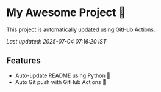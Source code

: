 # My Awesome Project 🚀

This project is automatically updated using GitHub Actions.

_Last updated: 2025-07-04 07:16:20 IST_

## Features
- Auto-update README using Python 🐍
- Auto Git push with GitHub Actions 🤖
